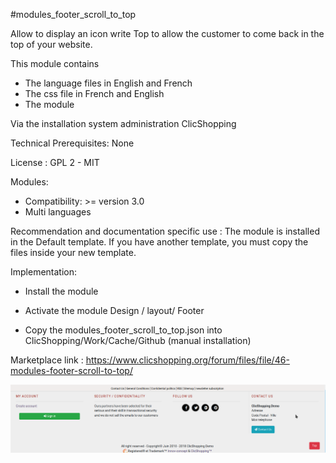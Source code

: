 #modules_footer_scroll_to_top

Allow to display an icon write Top to allow the customer to come back in the top of your website.

This module contains

- The language files in English and French
- The css file in French and English
- The module
  
Via the installation system administration ClicShopping

Technical Prerequisites: None

License : GPL 2 - MIT

Modules:

- Compatibility: >= version 3.0
- Multi languages

Recommendation and documentation specific use :
The module is installed in the Default template.
If you have another template, you must copy the files inside your new template.


Implementation:

- Install the module 
- Activate the module Design / layout/ Footer

- Copy the modules_footer_scroll_to_top.json into ClicShopping/Work/Cache/Github (manual installation)

Marketplace link : https://www.clicshopping.org/forum/files/file/46-modules-footer-scroll-to-top/

![image](https://github.com/ClicShoppingOfficialModulesV3/modules_footer_scroll_to_top/blob/master/ModuleInfosJson/image.png)


